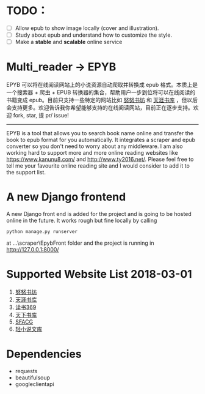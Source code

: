 # TODO：
- [ ] Allow epub to show image locally (cover and illustration).
- [ ] Study about epub and understand how to customize the style.
- [ ] Make a **stable** and  **scalable** online service

# Multi_reader -> EPYB

EPYB 可以将在线阅读网站上的小说资源自动爬取并转换成 epub 格式。本质上是一个搜索器 + 爬虫 + EPUB 转换器的集合，帮助用户一步到位将可以在线阅读的书籍变成 epub。目前只支持一些特定的网站比如 [努努书坊](https://www.kanunu8.com/) 和 [天涯书库](http://www.ty2016.net/) ，但以后会支持更多。欢迎告诉我你希望能够支持的在线阅读网站，目前正在逐步支持。欢迎 fork, star, 提 pr/ issue!

---

EPYB is a tool that allows you to search book name online and transfer the book to epub format for you automatically. It integrates a scraper and epub converter so you don't need to worry about any middleware. I am also working hard to support more and more online reading websites like https://www.kanunu8.com/ and http://www.ty2016.net/. Please feel free to tell me your favourite online reading site and I would consider to add it to the support list.

# A new Django frontend

A new Django front end is added for the project and is going to be hosted online in the future. It works rough but fine locally by calling
```
python manage.py runserver
```
at ...\scraper\EpybFront folder and the project is running in http://127.0.0.1:8000/

# Supported Website List 2018-03-01

1. [努努书坊](https://www.kanunu8.com/)
2. [天涯书库](http://www.ty2016.net/)
3. [读书369](http://www.dushu369.com/)
4. [天下书库](http://http://www.txshuku.net/)
5. [SFACG](http://www.sfacg.com/)
6. [轻小说文库](http://www.wenku8.com/)


# Dependencies
  - requests
  - beautifulsoup
  - googleclientapi
